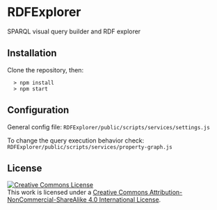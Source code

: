 # RDFExplorer
SPARQL visual query builder and RDF explorer

## Installation

Clone the repository, then:
```
  > npm install
  > npm start
```

## Configuration

General config file: `RDFExplorer/public/scripts/services/settings.js`

To change the query execution behavior check: `RDFExplorer/public/scripts/services/property-graph.js`

## License

<a rel="license" href="http://creativecommons.org/licenses/by-nc-sa/4.0/"><img alt="Creative Commons License" style="border-width:0" src="https://i.creativecommons.org/l/by-nc-sa/4.0/88x31.png" /></a><br />This work is licensed under a <a rel="license" href="http://creativecommons.org/licenses/by-nc-sa/4.0/">Creative Commons Attribution-NonCommercial-ShareAlike 4.0 International License</a>.
